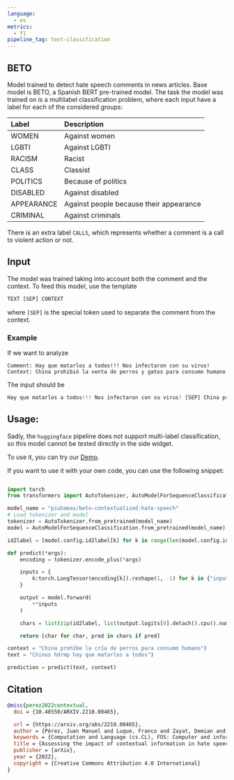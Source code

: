 ```yaml
---
language:
  - es
metrics:
  - f1
pipeline_tag: text-classification
---
```


## BETO

Model trained to detect hate speech comments in news articles. Base model is BETO, a Spanish BERT pre-trained model. The task the model was trained on is a multilabel classification problem, where each input have a label for each of the considered groups:

| Label      | Description                             |
| :--------- | :-------------------------------------- |
| WOMEN      | Against women                           |
| LGBTI      | Against LGBTI                           |
| RACISM     | Racist                                  |
| CLASS      | Classist                                |
| POLITICS   | Because of politics                     |
| DISABLED   | Against disabled                        |
| APPEARANCE | Against people because their appearance |
| CRIMINAL   | Against criminals                       |

There is an extra label `CALLS`, which represents whether a comment is a call to violent action or not.

## Input

The model was trained taking into account both the comment and the context. To feed this model, use the template

```python
TEXT [SEP] CONTEXT
```

where `[SEP]` is the special token used to separate the comment from the context.

### Example

If we want to analyze

```
Comment: Hay que matarlos a todos!!! Nos infectaron con su virus!
Context: China prohibió la venta de perros y gatos para consumo humano
```

The input should be

```python
Hay que matarlos a todos!!! Nos infectaron con su virus! [SEP] China prohibió la venta de perros y gatos para consumo humano
```

## Usage:

Sadly, the `huggingface` pipeline does not support multi-label classification, so this model cannot be tested directly in the side widget.

To use it, you can try our [Demo](https://huggingface.co/spaces/piubamas/discurso-de-odio).

If you want to use it with your own code, you can use the following snippet:

```python

import torch
from transformers import AutoTokenizer, AutoModelForSequenceClassification

model_name = "piubamas/beto-contextualized-hate-speech"
# Load tokenizer and model
tokenizer = AutoTokenizer.from_pretrained(model_name)
model = AutoModelForSequenceClassification.from_pretrained(model_name)

id2label = [model.config.id2label[k] for k in range(len(model.config.id2label))]

def predict(*args):
    encoding = tokenizer.encode_plus(*args)

    inputs = {
        k:torch.LongTensor(encoding[k]).reshape(1, -1) for k in {"input_ids", "attention_mask", "token_type_ids"}
    }

    output = model.forward(
        **inputs
    )

    chars = list(zip(id2label, list(output.logits[0].detach().cpu().numpy() > 0)))

    return [char for char, pred in chars if pred]

context = "China prohíbe la cría de perros para consumo humano")
text = "Chinos hdrmp hay que matarlos a todos")

prediction = predict(text, context)
```

## Citation

```bibtex
@misc{perez2022contextual,
  doi = {10.48550/ARXIV.2210.00465},

  url = {https://arxiv.org/abs/2210.00465},
  author = {Pérez, Juan Manuel and Luque, Franco and Zayat, Demian and Kondratzky, Martín and Moro, Agustín and Serrati, Pablo and Zajac, Joaquín and Miguel, Paula and Debandi, Natalia and Gravano, Agustín and Cotik, Viviana},
  keywords = {Computation and Language (cs.CL), FOS: Computer and information sciences, FOS: Computer and information sciences},
  title = {Assessing the impact of contextual information in hate speech detection},
  publisher = {arXiv},
  year = {2022},
  copyright = {Creative Commons Attribution 4.0 International}
}
```
